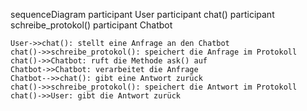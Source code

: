 sequenceDiagram
participant User
participant chat()
participant schreibe_protokol()
participant Chatbot

    User->>chat(): stellt eine Anfrage an den Chatbot
    chat()->>schreibe_protokol(): speichert die Anfrage im Protokoll
    chat()->>Chatbot: ruft die Methode ask() auf
    Chatbot->>Chatbot: verarbeitet die Anfrage
    Chatbot-->>chat(): gibt eine Antwort zurück
    chat()->>schreibe_protokol(): speichert die Antwort im Protokoll
    chat()->>User: gibt die Antwort zurück
